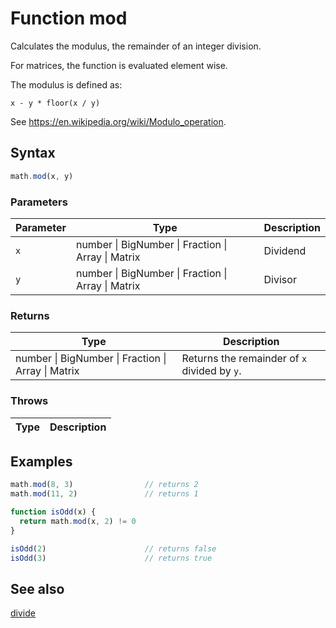 <!-- Note: This file is automatically generated from source code comments. Changes made in this file will be overridden. -->

# Function mod

Calculates the modulus, the remainder of an integer division.

For matrices, the function is evaluated element wise.

The modulus is defined as:

    x - y * floor(x / y)

See https://en.wikipedia.org/wiki/Modulo_operation.


## Syntax

```js
math.mod(x, y)
```

### Parameters

Parameter | Type | Description
--------- | ---- | -----------
`x` | number &#124; BigNumber &#124; Fraction &#124; Array &#124; Matrix | Dividend
`y` | number &#124; BigNumber &#124; Fraction &#124; Array &#124; Matrix | Divisor

### Returns

Type | Description
---- | -----------
number &#124; BigNumber &#124; Fraction &#124; Array &#124; Matrix | Returns the remainder of `x` divided by `y`.


### Throws

Type | Description
---- | -----------


## Examples

```js
math.mod(8, 3)                // returns 2
math.mod(11, 2)               // returns 1

function isOdd(x) {
  return math.mod(x, 2) != 0
}

isOdd(2)                      // returns false
isOdd(3)                      // returns true
```


## See also

[divide](divide.md)
